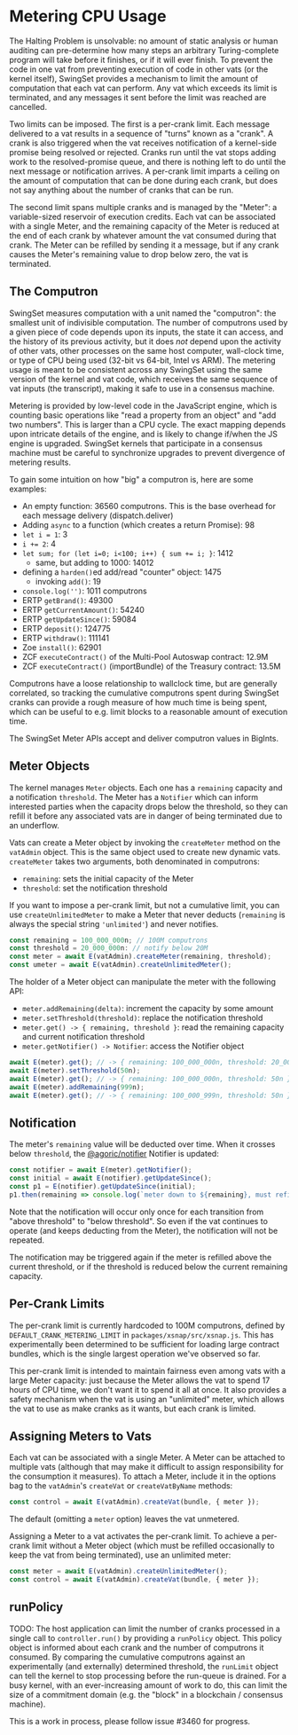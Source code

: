 # Metering CPU Usage

The Halting Problem is unsolvable: no amount of static analysis or human auditing can pre-determine how many steps an arbitrary Turing-complete program will take before it finishes, or if it will ever finish. To prevent the code in one vat from preventing execution of code in other vats (or the kernel itself), SwingSet provides a mechanism to limit the amount of computation that each vat can perform. Any vat which exceeds its limit is terminated, and any messages it sent before the limit was reached are cancelled.

Two limits can be imposed. The first is a per-crank limit. Each message delivered to a vat results in a sequence of "turns" known as a "crank". A crank is also triggered when the vat receives notification of a kernel-side promise being resolved or rejected. Cranks run until the vat stops adding work to the resolved-promise queue, and there is nothing left to do until the next message or notification arrives. A per-crank limit imparts a ceiling on the amount of computation that can be done during each crank, but does not say anything about the number of cranks that can be run.

The second limit spans multiple cranks and is managed by the "Meter": a variable-sized reservoir of execution credits. Each vat can be associated with a single Meter, and the remaining capacity of the Meter is reduced at the end of each crank by whatever amount the vat consumed during that crank. The Meter can be refilled by sending it a message, but if any crank causes the Meter's remaining value to drop below zero, the vat is terminated.

## The Computron

SwingSet measures computation with a unit named the "computron": the smallest unit of indivisible computation. The number of computrons used by a given piece of code depends upon its inputs, the state it can access, and the history of its previous activity, but it does *not* depend upon the activity of other vats, other processes on the same host computer, wall-clock time, or type of CPU being used (32-bit vs 64-bit, Intel vs ARM). The metering usage is meant to be consistent across any SwingSet using the same version of the kernel and vat code, which receives the same sequence of vat inputs (the transcript), making it safe to use in a consensus machine.

Metering is provided by low-level code in the JavaScript engine, which is counting basic operations like "read a property from an object" and "add two numbers". This is larger than a CPU cycle. The exact mapping depends upon intricate details of the engine, and is likely to change if/when the JS engine is upgraded. SwingSet kernels that participate in a consensus machine must be careful to synchronize upgrades to prevent divergence of metering results.

To gain some intuition on how "big" a computron is, here are some examples:

* An empty function: 36560 computrons. This is the base overhead for each message delivery (dispatch.deliver)
* Adding `async` to a function (which creates a return Promise): 98
* `let i = 1`: 3
* `i += 2`: 4
* `let sum; for (let i=0; i<100; i++) { sum += i; }`: 1412
  * same, but adding to 1000: 14012
* defining a `harden()`ed add/read "counter" object: 1475
  * invoking `add()`: 19
* `console.log('')`: 1011 computrons
* ERTP `getBrand()`: 49300
* ERTP `getCurrentAmount()`: 54240
* ERTP `getUpdateSince()`: 59084
* ERTP `deposit()`: 124775
* ERTP `withdraw()`: 111141
* Zoe `install()`: 62901
* ZCF `executeContract()` of the Multi-Pool Autoswap contract: 12.9M
* ZCF `executeContract()` (importBundle) of the Treasury contract: 13.5M

Computrons have a loose relationship to wallclock time, but are generally correlated, so tracking the cumulative computrons spent during SwingSet cranks can provide a rough measure of how much time is being spent, which can be useful to e.g. limit blocks to a reasonable amount of execution time.

The SwingSet Meter APIs accept and deliver computron values in BigInts.

## Meter Objects

The kernel manages `Meter` objects. Each one has a `remaining` capacity and a notification `threshold`. The Meter has a `Notifier` which can inform interested parties when the capacity drops below the threshold, so they can refill it before any associated vats are in danger of being terminated due to an underflow.

Vats can create a Meter object by invoking the `createMeter` method on the `vatAdmin` object. This is the same object used to create new dynamic vats. `createMeter` takes two arguments, both denominated in computrons:

* `remaining`: sets the initial capacity of the Meter
* `threshold`: set the notification threshold

If you want to impose a per-crank limit, but not a cumulative limit, you can use `createUnlimitedMeter` to make a Meter that never deducts (`remaining` is always the special string `'unlimited'`) and never notifies.

```js
const remaining = 100_000_000n; // 100M computrons
const threshold = 20_000_000n: // notify below 20M
const meter = await E(vatAdmin).createMeter(remaining, threshold);
const umeter = await E(vatAdmin).createUnlimitedMeter();
```

The holder of a Meter object can manipulate the meter with the following API:

* `meter.addRemaining(delta)`: increment the capacity by some amount
* `meter.setThreshold(threshold)`: replace the notification threshold
* `meter.get() -> { remaining, threshold }`: read the remaining capacity and current notification threshold
* `meter.getNotifier() -> Notifier`: access the Notifier object

```js
await E(meter).get(); // -> { remaining: 100_000_000n, threshold: 20_000_000n }
await E(meter).setThreshold(50n);
await E(meter).get(); // -> { remaining: 100_000_000n, threshold: 50n }
await E(meter).addRemaining(999n);
await E(meter).get(); // -> { remaining: 100_000_999n, threshold: 50n }
```

## Notification

The meter's `remaining` value will be deducted over time. When it crosses below `threshold`, the [@agoric/notifier](../../notifier) Notifier is updated:

```js
const notifier = await E(meter).getNotifier();
const initial = await E(notifier).getUpdateSince();
const p1 = E(notifier).getUpdateSince(initial);
p1.then(remaining => console.log(`meter down to ${remaining}, must refill`));
```

Note that the notification will occur only once for each transition from "above threshold" to "below threshold". So even if the vat continues to operate (and keeps deducting from the Meter), the notification will not be repeated.

The notification may be triggered again if the meter is refilled above the current threshold, or if the threshold is reduced below the current remaining capacity.

## Per-Crank Limits

The per-crank limit is currently hardcoded to 100M computrons, defined by `DEFAULT_CRANK_METERING_LIMIT` in `packages/xsnap/src/xsnap.js`. This has experimentally been determined to be sufficient for loading large contract bundles, which is the single largest operation we've observed so far.

This per-crank limit is intended to maintain fairness even among vats with a large Meter capacity: just because the Meter allows the vat to spend 17 hours of CPU time, we don't want it to spend it all at once. It also provides a safety mechanism when the vat is using an "unlimited" meter, which allows the vat to use as make cranks as it wants, but each crank is limited.

## Assigning Meters to Vats

Each vat can be associated with a single Meter. A Meter can be attached to multiple vats (although that may make it difficult to assign responsibility for the consumption it measures). To attach a Meter, include it in the options bag to the `vatAdmin`'s `createVat` or `createVatByName` methods:

```js
const control = await E(vatAdmin).createVat(bundle, { meter });
```

The default (omitting a `meter` option) leaves the vat unmetered.

Assigning a Meter to a vat activates the per-crank limit. To achieve a per-crank limit without a Meter object (which must be refilled occasionally to keep the vat from being terminated), use an unlimited meter:

```js
const meter = await E(vatAdmin).createUnlimitedMeter();
const control = await E(vatAdmin).createVat(bundle, { meter });
```

## runPolicy

TODO: The host application can limit the number of cranks processed in a single call to `controller.run()` by providing a `runPolicy` object. This policy object is informed about each crank and the number of computrons it consumed. By comparing the cumulative computrons against an experimentally (and externally) determined threshold, the `runLimit` object can tell the kernel to stop processing before the run-queue is drained. For a busy kernel, with an ever-increasing amount of work to do, this can limit the size of a commitment domain (e.g. the "block" in a blockchain / consensus machine).

This is a work in process, please follow issue #3460 for progress.
